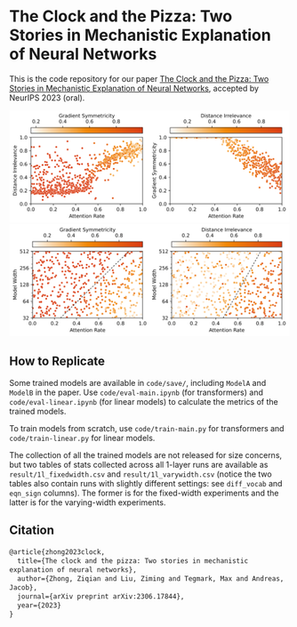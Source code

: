 # The Clock and the Pizza: Two Stories in Mechanistic Explanation of Neural Networks

This is the code repository for our paper [The Clock and the Pizza: Two Stories in Mechanistic Explanation of Neural Networks](https://arxiv.org/abs/2306.17844), accepted by NeurIPS 2023 (oral).

![Phase Transition Fixed Width](result/1l_fixedwidth.svg)
![Phase Transition Vary Width](result/1l_varywidth.svg)

## How to Replicate

Some trained models are available in `code/save/`, including `ModelA` and `ModelB` in the paper. Use `code/eval-main.ipynb` (for transformers) and `code/eval-linear.ipynb` (for linear models) to calculate the metrics of the trained models.

To train models from scratch, use `code/train-main.py` for transformers and `code/train-linear.py` for linear models.

The collection of all the trained models are not released for size concerns, but two tables of stats collected across all 1-layer runs are available as `result/1l_fixedwidth.csv` and `result/1l_varywidth.csv` (notice the two tables also contain runs with slightly different settings: see `diff_vocab` and `eqn_sign` columns). The former is for the fixed-width experiments and the latter is for the varying-width experiments.

## Citation

```
@article{zhong2023clock,
  title={The clock and the pizza: Two stories in mechanistic explanation of neural networks},
  author={Zhong, Ziqian and Liu, Ziming and Tegmark, Max and Andreas, Jacob},
  journal={arXiv preprint arXiv:2306.17844},
  year={2023}
}
```